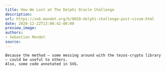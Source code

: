 ```yaml
---
title: How We Lost at The Delphi Oracle Challenge
description:
url: https://seb.mondet.org/b/0010-delphi-challenge-post-vivum.html
date: 2020-12-22T13:00:42-00:00
preview_image:
authors:
- Sebastien Mondet
source:
---
```



    Because the method — some messing around with the tezos-crypto library
    — could be useful to others.
    Also, some code annotated in SVG.
   
